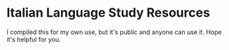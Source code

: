# Italian Language Study Resources

I compiled this for my own use, but it's public and anyone can use it. Hope it's helpful for you.
